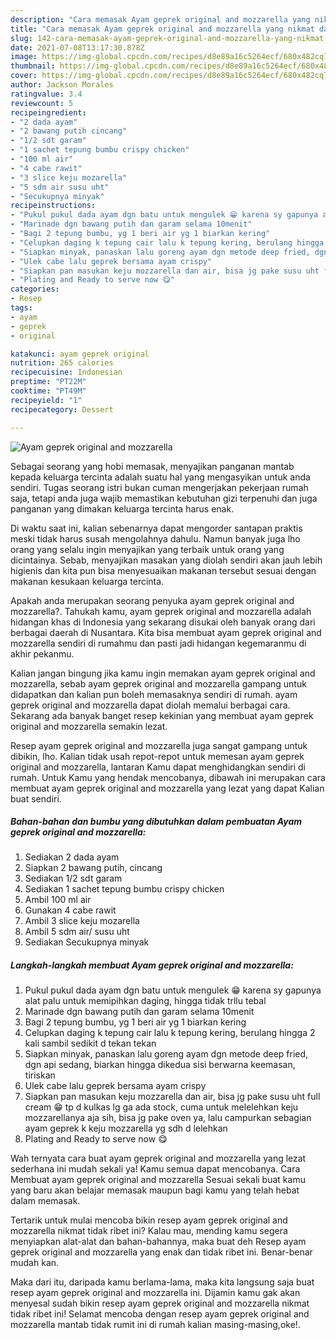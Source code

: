 ```yaml
---
description: "Cara memasak Ayam geprek original and mozzarella yang nikmat dan Mudah Dibuat"
title: "Cara memasak Ayam geprek original and mozzarella yang nikmat dan Mudah Dibuat"
slug: 142-cara-memasak-ayam-geprek-original-and-mozzarella-yang-nikmat-dan-mudah-dibuat
date: 2021-07-08T13:17:30.878Z
image: https://img-global.cpcdn.com/recipes/d8e89a16c5264ecf/680x482cq70/ayam-geprek-original-and-mozzarella-foto-resep-utama.jpg
thumbnail: https://img-global.cpcdn.com/recipes/d8e89a16c5264ecf/680x482cq70/ayam-geprek-original-and-mozzarella-foto-resep-utama.jpg
cover: https://img-global.cpcdn.com/recipes/d8e89a16c5264ecf/680x482cq70/ayam-geprek-original-and-mozzarella-foto-resep-utama.jpg
author: Jackson Morales
ratingvalue: 3.4
reviewcount: 5
recipeingredient:
- "2 dada ayam"
- "2 bawang putih cincang"
- "1/2 sdt garam"
- "1 sachet tepung bumbu crispy chicken"
- "100 ml air"
- "4 cabe rawit"
- "3 slice keju mozarella"
- "5 sdm air susu uht"
- "Secukupnya minyak"
recipeinstructions:
- "Pukul pukul dada ayam dgn batu untuk mengulek 😁 karena sy gapunya alat palu untuk memipihkan daging, hingga tidak trllu tebal"
- "Marinade dgn bawang putih dan garam selama 10menit"
- "Bagi 2 tepung bumbu, yg 1 beri air yg 1 biarkan kering"
- "Celupkan daging k tepung cair lalu k tepung kering, berulang hingga 2 kali sambil sedikit d tekan tekan"
- "Siapkan minyak, panaskan lalu goreng ayam dgn metode deep fried, dgn api sedang, biarkan hingga dikedua sisi berwarna keemasan, tiriskan"
- "Ulek cabe lalu geprek bersama ayam crispy"
- "Siapkan pan masukan keju mozzarella dan air, bisa jg pake susu uht full cream 😁 tp d kulkas lg ga ada stock, cuma untuk melelehkan keju mozzarellanya aja sih, bisa jg pake oven ya, lalu campurkan sebagian ayam geprek k keju mozzarella yg sdh d lelehkan"
- "Plating and Ready to serve now 😋"
categories:
- Resep
tags:
- ayam
- geprek
- original

katakunci: ayam geprek original 
nutrition: 265 calories
recipecuisine: Indonesian
preptime: "PT22M"
cooktime: "PT49M"
recipeyield: "1"
recipecategory: Dessert

---
```



![Ayam geprek original and mozzarella](https://img-global.cpcdn.com/recipes/d8e89a16c5264ecf/680x482cq70/ayam-geprek-original-and-mozzarella-foto-resep-utama.jpg)

Sebagai seorang yang hobi memasak, menyajikan panganan mantab kepada keluarga tercinta adalah suatu hal yang mengasyikan untuk anda sendiri. Tugas seorang istri bukan cuman mengerjakan pekerjaan rumah saja, tetapi anda juga wajib memastikan kebutuhan gizi terpenuhi dan juga panganan yang dimakan keluarga tercinta harus enak.

Di waktu  saat ini, kalian sebenarnya dapat mengorder santapan praktis meski tidak harus susah mengolahnya dahulu. Namun banyak juga lho orang yang selalu ingin menyajikan yang terbaik untuk orang yang dicintainya. Sebab, menyajikan masakan yang diolah sendiri akan jauh lebih higienis dan kita pun bisa menyesuaikan makanan tersebut sesuai dengan makanan kesukaan keluarga tercinta. 



Apakah anda merupakan seorang penyuka ayam geprek original and mozzarella?. Tahukah kamu, ayam geprek original and mozzarella adalah hidangan khas di Indonesia yang sekarang disukai oleh banyak orang dari berbagai daerah di Nusantara. Kita bisa membuat ayam geprek original and mozzarella sendiri di rumahmu dan pasti jadi hidangan kegemaranmu di akhir pekanmu.

Kalian jangan bingung jika kamu ingin memakan ayam geprek original and mozzarella, sebab ayam geprek original and mozzarella gampang untuk didapatkan dan kalian pun boleh memasaknya sendiri di rumah. ayam geprek original and mozzarella dapat diolah memalui berbagai cara. Sekarang ada banyak banget resep kekinian yang membuat ayam geprek original and mozzarella semakin lezat.

Resep ayam geprek original and mozzarella juga sangat gampang untuk dibikin, lho. Kalian tidak usah repot-repot untuk memesan ayam geprek original and mozzarella, lantaran Kamu dapat menghidangkan sendiri di rumah. Untuk Kamu yang hendak mencobanya, dibawah ini merupakan cara membuat ayam geprek original and mozzarella yang lezat yang dapat Kalian buat sendiri.

<!--inarticleads1-->

##### Bahan-bahan dan bumbu yang dibutuhkan dalam pembuatan Ayam geprek original and mozzarella:

1. Sediakan 2 dada ayam
1. Siapkan 2 bawang putih, cincang
1. Sediakan 1/2 sdt garam
1. Sediakan 1 sachet tepung bumbu crispy chicken
1. Ambil 100 ml air
1. Gunakan 4 cabe rawit
1. Ambil 3 slice keju mozarella
1. Ambil 5 sdm air/ susu uht
1. Sediakan Secukupnya minyak




<!--inarticleads2-->

##### Langkah-langkah membuat Ayam geprek original and mozzarella:

1. Pukul pukul dada ayam dgn batu untuk mengulek 😁 karena sy gapunya alat palu untuk memipihkan daging, hingga tidak trllu tebal
1. Marinade dgn bawang putih dan garam selama 10menit
1. Bagi 2 tepung bumbu, yg 1 beri air yg 1 biarkan kering
1. Celupkan daging k tepung cair lalu k tepung kering, berulang hingga 2 kali sambil sedikit d tekan tekan
1. Siapkan minyak, panaskan lalu goreng ayam dgn metode deep fried, dgn api sedang, biarkan hingga dikedua sisi berwarna keemasan, tiriskan
1. Ulek cabe lalu geprek bersama ayam crispy
1. Siapkan pan masukan keju mozzarella dan air, bisa jg pake susu uht full cream 😁 tp d kulkas lg ga ada stock, cuma untuk melelehkan keju mozzarellanya aja sih, bisa jg pake oven ya, lalu campurkan sebagian ayam geprek k keju mozzarella yg sdh d lelehkan
1. Plating and Ready to serve now 😋




Wah ternyata cara buat ayam geprek original and mozzarella yang lezat sederhana ini mudah sekali ya! Kamu semua dapat mencobanya. Cara Membuat ayam geprek original and mozzarella Sesuai sekali buat kamu yang baru akan belajar memasak maupun bagi kamu yang telah hebat dalam memasak.

Tertarik untuk mulai mencoba bikin resep ayam geprek original and mozzarella nikmat tidak ribet ini? Kalau mau, mending kamu segera menyiapkan alat-alat dan bahan-bahannya, maka buat deh Resep ayam geprek original and mozzarella yang enak dan tidak ribet ini. Benar-benar mudah kan. 

Maka dari itu, daripada kamu berlama-lama, maka kita langsung saja buat resep ayam geprek original and mozzarella ini. Dijamin kamu gak akan menyesal sudah bikin resep ayam geprek original and mozzarella nikmat tidak ribet ini! Selamat mencoba dengan resep ayam geprek original and mozzarella mantab tidak rumit ini di rumah kalian masing-masing,oke!.


